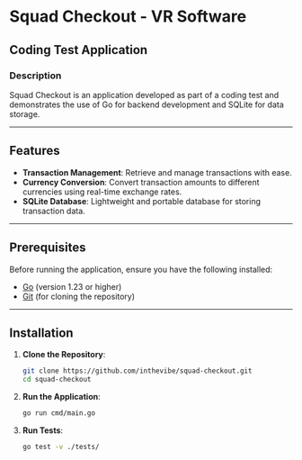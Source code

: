 # Squad Checkout - VR Software

## Coding Test Application

### Description

Squad Checkout is an application developed as part of a coding test and demonstrates the use of Go for backend development and SQLite for data storage.

---

## Features

- **Transaction Management**: Retrieve and manage transactions with ease.
- **Currency Conversion**: Convert transaction amounts to different currencies using real-time exchange rates.
- **SQLite Database**: Lightweight and portable database for storing transaction data.

---

## Prerequisites

Before running the application, ensure you have the following installed:

- [Go](https://golang.org/dl/) (version 1.23 or higher)
- [Git](https://git-scm.com/) (for cloning the repository)

---

## Installation

1. **Clone the Repository**:

   ```bash
   git clone https://github.com/inthevibe/squad-checkout.git
   cd squad-checkout
2. **Run the Application**:

   ```bash
   go run cmd/main.go
3. **Run Tests**:
   ```bash
   go test -v ./tests/